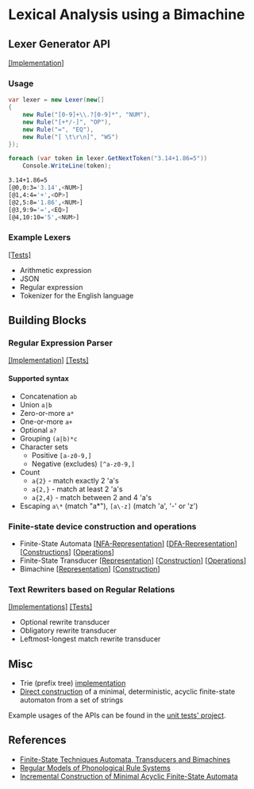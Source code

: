 # Lexical Analysis using a Bimachine

## Lexer Generator API

[\[Implementation\]](https://github.com/deniskyashif/thesis/blob/master/project/src/Lexer/Lexer.cs)

### Usage

```cs
var lexer = new Lexer(new[]
{
    new Rule("[0-9]+\\.?[0-9]*", "NUM"),
    new Rule("[+*/-]", "OP"),
    new Rule("=", "EQ"),
    new Rule("[ \t\r\n]", "WS")
});

foreach (var token in lexer.GetNextToken("3.14+1.86=5"))
    Console.WriteLine(token);
```

```sh
3.14+1.86=5
[@0,0:3='3.14',<NUM>]
[@1,4:4='+',<OP>]
[@2,5:8='1.86',<NUM>]
[@3,9:9='=',<EQ>]
[@4,10:10='5',<NUM>]
```

### Example Lexers 

[\[Tests\]](https://github.com/deniskyashif/thesis/blob/master/project/test/LexerTests.cs)

- Arithmetic expression
- JSON
- Regular expression
- Tokenizer for the English language

## Building Blocks

### Regular Expression Parser 

[\[Implementation\]](https://github.com/deniskyashif/thesis/blob/master/project/src/RegExp.cs) [\[Tests\]](https://github.com/deniskyashif/thesis/blob/master/project/test/RegExpTests.cs)

#### Supported syntax

- Concatenation `ab`
- Union `a|b`
- Zero-or-more `a*`
- One-or-more `a+`
- Optional `a?`
- Grouping `(a|b)*c`
- Character sets
  - Positive `[a-z0-9,]`
  - Negative (excludes) `[^a-z0-9,]`
- Count
  - `a{2}` - match exactly 2 'a's
  - `a{2,}` - match at least 2 'a's
  - `a{2,4}` - match between 2 and 4 'a's
- Escaping `a\*` (match "a*"), `[a\-z]` (match 'a', '-' or 'z')

### Finite-state device construction and operations

- Finite-State Automata \[[NFA-Representation](https://github.com/deniskyashif/thesis/blob/master/project/src/Fsa/Fsa.cs)\] \[[DFA-Representation](https://github.com/deniskyashif/thesis/blob/master/project/src/Fsa/Dfsa.cs)\] \[[Constructions](https://github.com/deniskyashif/thesis/blob/master/project/src/Fsa/FsaBuilder.cs)\] \[[Operations](https://github.com/deniskyashif/thesis/blob/master/project/src/Fsa/FsaOperations.cs)\]
- Finite-State Transducer \[[Representation](https://github.com/deniskyashif/thesis/blob/master/project/src/Fst/Fst.cs)\] \[[Construction](https://github.com/deniskyashif/thesis/blob/master/project/src/Fst/FstBuilder.cs)\] \[[Operations](https://github.com/deniskyashif/thesis/blob/master/project/src/Fst/FstOperations.cs)\]
- Bimachine \[[Representation](https://github.com/deniskyashif/thesis/blob/master/project/src/Bimachine/Bimachine.cs)\] \[[Construction](https://github.com/deniskyashif/thesis/blob/598a69f5b1dccffd63f1935e6f14661c81d66ecb/project/src/Fst/FstOperations.cs#L351)\]

### Text Rewriters based on Regular Relations

[\[Implementations\]](https://github.com/deniskyashif/thesis/blob/master/project/src/Rewriters.cs) [\[Tests\]](https://github.com/deniskyashif/thesis/blob/master/project/test/RewriterTests.cs)

- Optional rewrite transducer
- Obligatory rewrite transducer
- Leftmost-longest match rewrite transducer

## Misc

- Trie (prefix tree) [implementation](https://github.com/deniskyashif/thesis/blob/master/project/src/Trie.cs)
- [Direct construction](https://github.com/deniskyashif/thesis/blob/master/project/src/MinDfaAlgorithm.cs) of a minimal, deterministic, acyclic finite-state automaton from a set of strings

Example usages of the APIs can be found in the [unit tests' project](https://github.com/deniskyashif/thesis/tree/master/project/test).

## References

- [Finite-State Techniques Automata, Transducers and Bimachines](https://www.cambridge.org/core/books/finitestate-techniques/E21E748468F0310DA12A2CFAEB989185)
- [Regular Models of Phonological Rule
Systems](https://web.stanford.edu/~mjkay/Kaplan%26Kay.pdf)
- [Incremental Construction of Minimal
Acyclic Finite-State Automata](https://www.aclweb.org/anthology/J00-1002.pdf)